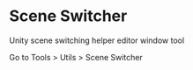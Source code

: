 # Scene Switcher
Unity scene switching helper editor window tool

Go to Tools > Utils > Scene Switcher
